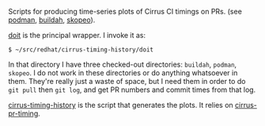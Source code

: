 Scripts for producing time-series plots of Cirrus CI timings on PRs.
(see
[podman](https://www.edsantiago.com/cirrus-timing-history/podman.html),
[buildah](https://www.edsantiago.com/cirrus-timing-history/podman.html),
[skopeo](https://www.edsantiago.com/cirrus-timing-history/podman.html)).


[doit](doit) is the principal wrapper. I invoke it as:
```
$ ~/src/redhat/cirrus-timing-history/doit
```
In that directory I have three checked-out directories: `buildah`,
`podman`, `skopeo`. I do not work in these directories or do
anything whatsoever in them. They're really just a waste of space,
but I need them in order to do `git pull` then `git log`, and
get PR numbers and commit times from that log.

[cirrus-timing-history](cirrus-timing-history) is the script
that generates the plots. It relies on [cirrus-pr-timing](../cirrus-pr-timing).
